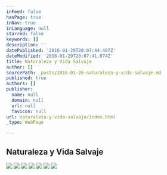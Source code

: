 ```yaml
---
inFeed: false
hasPage: true
inNav: true
inLanguage: null
starred: false
keywords: []
description: ''
datePublished: '2016-01-29T20:07:44.487Z'
dateModified: '2016-01-29T20:07:41.074Z'
title: Naturaleza y Vida Salvaje
author: []
sourcePath: _posts/2016-01-26-naturaleza-y-vida-salvaje.md
published: true
authors: []
publisher:
  name: null
  domain: null
  url: null
  favicon: null
url: naturaleza-y-vida-salvaje/index.html
_type: WebPage

---
```

## Naturaleza y Vida Salvaje
![](https://s3-us-west-2.amazonaws.com/the-grid-img/p/d99630834cf88a752d941b50faae2116cf1471ab.jpg)
![](https://s3-us-west-2.amazonaws.com/the-grid-img/p/b0d8a857b49ccad71ffa40af2e7cd2d8cd303f79.jpg)
![](https://s3-us-west-2.amazonaws.com/the-grid-img/p/98dec1db4b80a6a41d188025b1b879c240743963.jpg)
![](https://s3-us-west-2.amazonaws.com/the-grid-img/p/1063e3f252f72c072daa34fc8ddd1aadb6284283.jpg)
![](https://s3-us-west-2.amazonaws.com/the-grid-img/p/166019c31513258e9b9c44cb1cc68b8edb35017c.jpg)
![](https://s3-us-west-2.amazonaws.com/the-grid-img/p/1bce4b2a855c030d6643ab83c3a8b4f0f950612c.jpg)
![](https://s3-us-west-2.amazonaws.com/the-grid-img/p/87a4c73ea5671d34a2f372af000e114f8bf2608b.jpg)